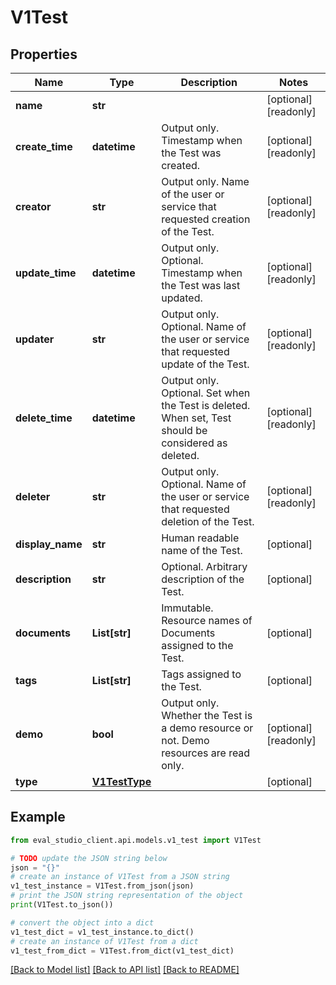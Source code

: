 # V1Test


## Properties

Name | Type | Description | Notes
------------ | ------------- | ------------- | -------------
**name** | **str** |  | [optional] [readonly] 
**create_time** | **datetime** | Output only. Timestamp when the Test was created. | [optional] [readonly] 
**creator** | **str** | Output only. Name of the user or service that requested creation of the Test. | [optional] [readonly] 
**update_time** | **datetime** | Output only. Optional. Timestamp when the Test was last updated. | [optional] [readonly] 
**updater** | **str** | Output only. Optional. Name of the user or service that requested update of the Test. | [optional] [readonly] 
**delete_time** | **datetime** | Output only. Optional. Set when the Test is deleted. When set, Test should be considered as deleted. | [optional] [readonly] 
**deleter** | **str** | Output only. Optional. Name of the user or service that requested deletion of the Test. | [optional] [readonly] 
**display_name** | **str** | Human readable name of the Test. | [optional] 
**description** | **str** | Optional. Arbitrary description of the Test. | [optional] 
**documents** | **List[str]** | Immutable. Resource names of Documents assigned to the Test. | [optional] 
**tags** | **List[str]** | Tags assigned to the Test. | [optional] 
**demo** | **bool** | Output only. Whether the Test is a demo resource or not. Demo resources are read only. | [optional] [readonly] 
**type** | [**V1TestType**](V1TestType.md) |  | [optional] 

## Example

```python
from eval_studio_client.api.models.v1_test import V1Test

# TODO update the JSON string below
json = "{}"
# create an instance of V1Test from a JSON string
v1_test_instance = V1Test.from_json(json)
# print the JSON string representation of the object
print(V1Test.to_json())

# convert the object into a dict
v1_test_dict = v1_test_instance.to_dict()
# create an instance of V1Test from a dict
v1_test_from_dict = V1Test.from_dict(v1_test_dict)
```
[[Back to Model list]](../README.md#documentation-for-models) [[Back to API list]](../README.md#documentation-for-api-endpoints) [[Back to README]](../README.md)


